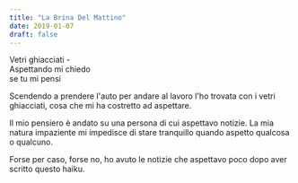 ```yaml
---
title: "La Brina Del Mattino"
date: 2019-01-07
draft: false
---
```


Vetri ghiacciati -  
Aspettando mi chiedo  
se tu mi pensi  

<!--more-->

Scendendo a prendere l'auto per andare al lavoro l'ho trovata con i vetri ghiacciati, cosa che mi ha costretto ad aspettare.

Il mio pensiero è andato su una persona di cui aspettavo notizie. La mia natura impaziente mi impedisce di stare tranquillo quando aspetto qualcosa o qualcuno.

Forse per caso, forse no, ho avuto le notizie che aspettavo poco dopo aver scritto questo haiku.
